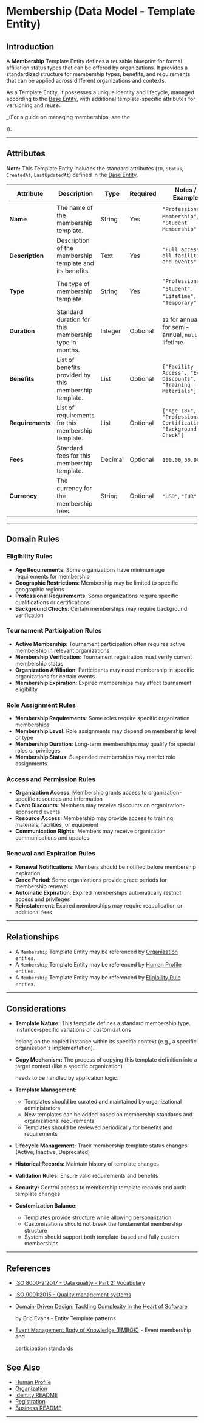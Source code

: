 # **Membership** (Data Model - Template Entity)

## **Introduction**

A **Membership** Template Entity defines a reusable blueprint for formal affiliation status types that can be offered
by organizations. It provides a standardized structure for membership types, benefits, and requirements that can be
applied across different organizations and contexts.

As a Template Entity, it possesses a unique identity and lifecycle, managed according to the [Base Entity](../../foundation/base_entity.md), with additional template-specific attributes for versioning and reuse.

_(For a guide on managing memberships, see the
<!-- [Membership User Guide](# ../user_guide/ (TODO: Create user guide) -->))._

---

## **Attributes**

**Note:** This Template Entity includes the standard attributes (`ID`, `Status`, `CreatedAt`, `LastUpdatedAt`) defined in the [Base Entity](../../foundation/base_entity.md).

| Attribute        | Description                                                                    | Type   | Required | Notes / Example                        |
| ---------------- | ------------------------------------------------------------------------------ | ------ | -------- | -------------------------------------- |
| **Name**         | The name of the membership template.                                           | String | Yes      | `"Professional Membership"`, `"Student Membership"` |
| **Description**  | Description of the membership template and its benefits.                      | Text   | Yes      | `"Full access to all facilities and events"` |
| **Type**         | The type of membership template.                                               | String | Yes      | `"Professional"`, `"Student"`, `"Lifetime"`, `"Temporary"` |
| **Duration**     | Standard duration for this membership type in months.                         | Integer| Optional | `12` for annual, `6` for semi-annual, `null` for lifetime |
| **Benefits**     | List of benefits provided by this membership template.                        | List   | Optional | `["Facility Access", "Event Discounts", "Training Materials"]` |
| **Requirements** | List of requirements for this membership template.                            | List   | Optional | `["Age 18+", "Professional Certification", "Background Check"]` |
| **Fees**         | Standard fees for this membership template.                                   | Decimal| Optional | `100.00`, `50.00` |
| **Currency**     | The currency for the membership fees.                                         | String | Optional | `"USD"`, `"EUR"` |

---

## **Domain Rules**

### **Eligibility Rules**

- **Age Requirements**: Some organizations have minimum age requirements for membership
- **Geographic Restrictions**: Membership may be limited to specific geographic regions
- **Professional Requirements**: Some organizations require specific qualifications or certifications
- **Background Checks**: Certain memberships may require background verification

### **Tournament Participation Rules**

- **Active Membership**: Tournament participation often requires active membership in relevant organizations
- **Membership Verification**: Tournament registration must verify current membership status
- **Organization Affiliation**: Participants may need membership in specific organizations for certain events
- **Membership Expiration**: Expired memberships may affect tournament eligibility

### **Role Assignment Rules**

- **Membership Requirements**: Some roles require specific organization memberships
- **Membership Level**: Role assignments may depend on membership level or type
- **Membership Duration**: Long-term memberships may qualify for special roles or privileges
- **Membership Status**: Suspended memberships may restrict role assignments

### **Access and Permission Rules**

- **Organization Access**: Membership grants access to organization-specific resources and information
- **Event Discounts**: Members may receive discounts on organization-sponsored events
- **Resource Access**: Membership may provide access to training materials, facilities, or equipment
- **Communication Rights**: Members may receive organization communications and updates

### **Renewal and Expiration Rules**

- **Renewal Notifications**: Members should be notified before membership expiration
- **Grace Period**: Some organizations provide grace periods for membership renewal
- **Automatic Expiration**: Expired memberships automatically restrict access and privileges
- **Reinstatement**: Expired memberships may require reapplication or additional fees

---

## **Relationships**

- A `Membership` Template Entity may be referenced by [Organization](../../organization/organization.md) entities.
- A `Membership` Template Entity may be referenced by [Human Profile](../../identity/profile/human.md) entities.
- A `Membership` Template Entity may be referenced by [Eligibility Rule](../../discipline/activity/variation/rule.md) entities.

---

## **Considerations**

- **Template Nature:** This template defines a standard membership type. Instance-specific variations or customizations

  belong on the copied instance within its specific context (e.g., a specific organization's implementation).

- **Copy Mechanism:** The process of copying this template definition into a target context (like a specific organization)

  needs to be handled by application logic.

- **Template Management:**

  - Templates should be curated and maintained by organizational administrators
  - New templates can be added based on membership standards and organizational requirements
  - Templates should be reviewed periodically for benefits and requirements

- **Lifecycle Management:** Track membership template status changes (Active, Inactive, Deprecated)
- **Historical Records:** Maintain history of template changes
- **Validation Rules:** Ensure valid requirements and benefits
- **Security:** Control access to membership template records and audit template changes
- **Customization Balance:**

  - Templates provide structure while allowing personalization
  - Customizations should not break the fundamental membership structure
  - System should support both template-based and fully custom memberships

---

## References

- [ISO 8000-2:2017 - Data quality - Part 2: Vocabulary](https://www.iso.org/standard/36326.html)
- [ISO 9001:2015 - Quality management systems](https://www.iso.org/standard/62085.html)
- [Domain-Driven Design: Tackling Complexity in the Heart of Software](https://www.amazon.com/Domain-Driven-Design-Tackling-Complexity-Software/dp/0321125215)

  by Eric Evans - Entity Template patterns

- [Event Management Body of Knowledge (EMBOK)](https://www.embok.org/index.php/embok-model) - Event membership and

  participation standards

## See Also

- [Human Profile](../../identity/profile/human.md)
- [Organization](../../organization/organization.md)
- [Identity README](../../identity/README.md)
- [Registration](../../registration/registration.md)
- [Business README](../../README.md)

---

